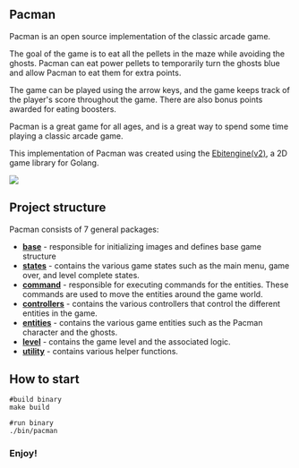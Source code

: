 ## Pacman

Pacman is an open source implementation of the classic arcade game.

The goal of the game is to eat all the pellets in the maze while avoiding the ghosts. Pacman can eat power pellets to temporarily turn the ghosts blue and allow Pacman to eat them for extra points.

The game can be played using the arrow keys, and the game keeps track of the player's score throughout the game. There are also bonus points awarded for eating boosters.

Pacman is a great game for all ages, and is a great way to spend some time playing a classic arcade game.

This implementation of Pacman was created using the [Ebitengine(v2)](https://github.com/hajimehoshi/ebiten), a 2D game library for Golang.

![](https://im3.ezgif.com/tmp/ezgif-3-731f2c294d.gif)

## Project structure
Pacman consists of 7 general packages:
* [**base**](https://github.com/adanil/Pacman/tree/main/internal/base) - responsible for initializing images and defines base game structure
* [**states**](https://github.com/adanil/Pacman/tree/main/internal/base/states) - contains the various game states such as the main menu, game over, and level complete states.
* [**command**](https://github.com/adanil/Pacman/tree/main/internal/command) - responsible for executing commands for the entities. These commands are used to move the entities around the game world.
* [**controllers**](https://github.com/adanil/Pacman/tree/main/internal/controllers) - contains the various controllers that control the different entities in the game.
* [**entities**](https://github.com/adanil/Pacman/tree/main/internal/entities) - contains the various game entities such as the Pacman character and the ghosts.
* [**level**](https://github.com/adanil/Pacman/tree/main/internal/level) - contains the game level and the associated logic.
* [**utility**](https://github.com/adanil/Pacman/tree/main/internal/utility) - contains various helper functions.

## How to start
```
#build binary
make build

#run binary
./bin/pacman
``` 

### Enjoy!